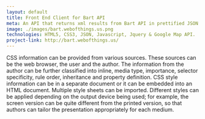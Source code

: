 ```yaml
---
layout: default
title: Front End Client for Bart API
meta: An API that returns xml results from Bart API in prettified JSON format. 
image: ./images/bart.webofthings.us.png 
technologies: HTML5, CSS3, JSON, Javascript, Jquery & Google Map API.
project-link: http://bart.webofthings.us/
---
```


CSS information can be provided from various sources. These sources can be the web browser, the user and the author. The information from the author can be further classified into inline, media type, importance, selector specificity, rule order, inheritance and property definition. CSS style information can be in a separate document or it can be embedded into an HTML document. Multiple style sheets can be imported. Different styles can be applied depending on the output device being used; for example, the screen version can be quite different from the printed version, so that authors can tailor the presentation appropriately for each medium.